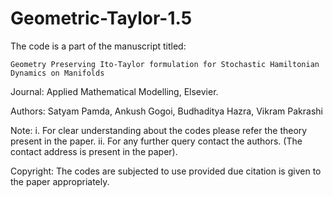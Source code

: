 # Geometric-Taylor-1.5
The code is a part of the manuscript titled:
```````````````````````````````````````````````````````````````````````````
Geometry Preserving Ito-Taylor formulation for Stochastic Hamiltonian Dynamics on Manifolds

```````````````````````````````````````````````````````````````````````````

Journal: Applied Mathematical Modelling, Elsevier.

Authors: Satyam Pamda, Ankush Gogoi, Budhaditya Hazra, Vikram Pakrashi

Note:
i. For clear understanding about the codes please refer the theory present in the paper.
ii. For any further query contact the authors.
(The contact address is present in the paper).


Copyright: The codes are subjected to use provided due citation is given to the paper appropriately.
